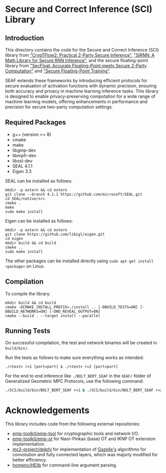 # Secure and Correct Inference (SCI) Library

## Introduction
This directory contains the code for the Secure and Correct Inference (SCI) library from ["CrypTFlow2: Practical 2-Party Secure Inference"](https://eprint.iacr.org/2020/1002), ["SIRNN: A Math Library for Secure RNN Inference"](https://eprint.iacr.org/2021/459), and the secure floating-point library from ["SecFloat: Accurate Floating-Point meets Secure 2-Party Computation"](https://eprint.iacr.org/2022/) and ["Secure Floating-Point Training"](about:blank).

SEAF extends these frameworks by introducing efficient protocols for secure evaluation of activation functions with dynamic precision, ensuring both accuracy and privacy in machine learning inference tasks. This library is designed to enable privacy-preserving computation for a wide range of machine learning models, offering enhancements in performance and precision for secure two-party computation settings.

## Required Packages
 - g++ (version >= 8)
 - cmake
 - make
 - libgmp-dev
 - libmpfr-dev
 - libssl-dev  
 - SEAL 4.1.1
 - Eigen 3.3

SEAL can be installed as follows:

```
mkdir -p extern && cd extern
git clone --branch 4.1.1 https://github.com/microsoft/SEAL.git
cd SEAL/native/src
cmake .
make
sudo make install
```

Eigen can be installed as follows:

```
mkdir -p extern && cd extern
git clone https://github.com/libigl/eigen.git
cd eigen
mkdir build && cd build
cmake ..
sudo make install
```

The other packages can be installed directly using `sudo apt-get install <package>` on Linux.


## Compilation

To compile the library:

```
mkdir build && cd build
cmake -DCMAKE_INSTALL_PREFIX=./install .. [-DBUILD_TESTS=ON] [-DBUILD_NETWORKS=ON] [-DNO_REVEAL_OUTPUT=ON]
cmake --build . --target install --parallel
```


## Running Tests

On successful compilation, the test and network binaries will be created in `build/bin/`.

Run the tests as follows to make sure everything works as intended:

`./<test> r=1 [port=port] & ./<test> r=2 [port=port]`

For the end to end inference like `./BOLT_BERT_SEAF` in the `SEAF/` folder of Generalized Geometric MPC Protocols, use the following command:

```bash
./SCI/build/bin/BOLT_BERT_SEAF r=1 & ./SCI/build/bin/BOLT_BERT_SEAF r=2
```

# Acknowledgements

This library includes code from the following external repositories:

 - [emp-toolkit/emp-tool](https://github.com/emp-toolkit/emp-tool/tree/c44566f40690d2f499aba4660f80223dc238eb03/emp-tool) for cryptographic tools and network I/O.
 - [emp-toolkit/emp-ot](https://github.com/emp-toolkit/emp-ot/tree/0f4a1e41a25cf1a034b5796752fde903a241f482/emp-ot) for Naor-Pinkas (base) OT and IKNP OT extension implementation.
 - [mc2-project/delphi](https://github.com/mc2-project/delphi/tree/de77cd7b896a2314fec205a8f67b257df46dd75c/rust/protocols-sys/c++/src/lib) for implementation of [Gazelle's](https://eprint.iacr.org/2018/073.pdf) algorithms for convolution and fully connected layers, which was majorly modified for better efficiency. 
 - [homenc/HElib](https://github.com/homenc/HElib/blob/6397b23e64c32fd6eab76bd7a08b95d8399503f4/src/NumbTh.h) for command-line argument parsing.
